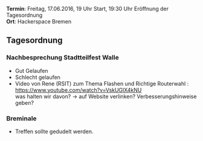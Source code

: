 **Termin**: Freitag, 17.06.2016, 19 Uhr Start, 19:30 Uhr Eröffnung der Tagesordnung    
**Ort**: Hackerspace Bremen
 
## Tagesordnung
### Nachbesprechung Stadtteilfest Walle
* Gut Gelaufen
* Schlecht gelaufen
* Video von Rene (RSIT) zum Thema Flashen und Richtige Routerwahl :    
https://www.youtube.com/watch?v=VskUGlX4kNU   
was halten wir davon? -> auf Website verlinken?  Verbesserungshinweise geben?

### Breminale
* Treffen sollte gedudelt werden.
